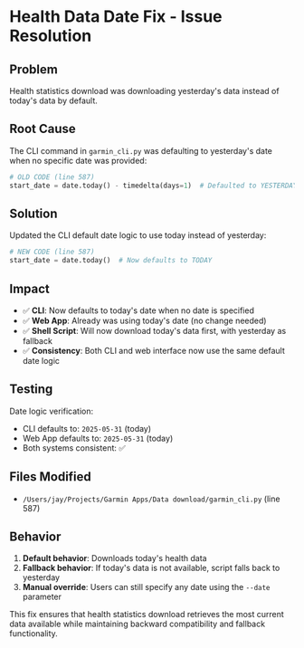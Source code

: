 # Health Data Date Fix - Issue Resolution

## Problem
Health statistics download was downloading yesterday's data instead of today's data by default.

## Root Cause
The CLI command in `garmin_cli.py` was defaulting to yesterday's date when no specific date was provided:

```python
# OLD CODE (line 587)
start_date = date.today() - timedelta(days=1)  # Defaulted to YESTERDAY
```

## Solution
Updated the CLI default date logic to use today instead of yesterday:

```python
# NEW CODE (line 587)  
start_date = date.today()  # Now defaults to TODAY
```

## Impact
- ✅ **CLI**: Now defaults to today's date when no date is specified
- ✅ **Web App**: Already was using today's date (no change needed)
- ✅ **Shell Script**: Will now download today's data first, with yesterday as fallback
- ✅ **Consistency**: Both CLI and web interface now use the same default date logic

## Testing
Date logic verification:
- CLI defaults to: `2025-05-31` (today)
- Web App defaults to: `2025-05-31` (today)  
- Both systems consistent: ✅

## Files Modified
- `/Users/jay/Projects/Garmin Apps/Data download/garmin_cli.py` (line 587)

## Behavior
1. **Default behavior**: Downloads today's health data
2. **Fallback behavior**: If today's data is not available, script falls back to yesterday
3. **Manual override**: Users can still specify any date using the `--date` parameter

This fix ensures that health statistics download retrieves the most current data available while maintaining backward compatibility and fallback functionality.

